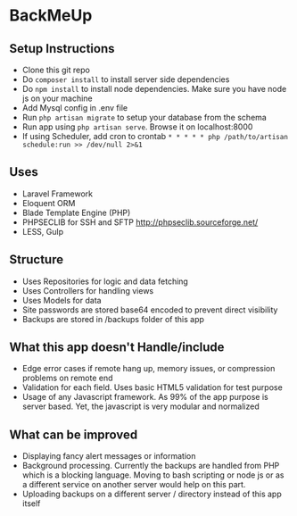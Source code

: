 # BackMeUp

## Setup Instructions
* Clone this git repo
* Do `composer install` to install server side dependencies
* Do `npm install` to install node dependencies. Make sure you have node js on your machine
* Add Mysql config in .env file
* Run `php artisan migrate` to setup your database from the schema
* Run app using `php artisan serve`. Browse it on localhost:8000
* If using Scheduler, add cron to crontab `* * * * * php /path/to/artisan schedule:run >> /dev/null 2>&1`

## Uses
* Laravel Framework
* Eloquent ORM
* Blade Template Engine (PHP)
* PHPSECLIB for SSH and SFTP http://phpseclib.sourceforge.net/
* LESS, Gulp

## Structure
* Uses Repositories for logic and data fetching
* Uses Controllers for handling views
* Uses Models for data
* Site passwords are stored base64 encoded to prevent direct visibility
* Backups are stored in /backups folder of this app

## What this app doesn't Handle/include
* Edge error cases if remote hang up, memory issues, or compression problems on remote end
* Validation for each field. Uses basic HTML5 validation for test purpose
* Usage of any Javascript framework. As 99% of the app purpose is server based. Yet, the javascript is very modular and normalized

## What can be improved
* Displaying fancy alert messages or information
* Background processing. Currently the backups are handled from PHP which is a blocking language. Moving to bash scripting or node js or as a different service on another server would help on this part.
* Uploading backups on a different server / directory instead of this app itself
